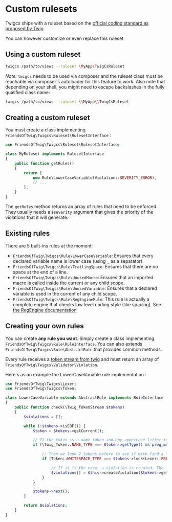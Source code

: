 # Custom rulesets

Twigcs ships with a ruleset based on the [official coding standard as proposed by Twig](http://twig.sensiolabs.org/doc/coding_standards.html).

You can however customize or even replace this ruleset.

## Using a custom ruleset

```bash
twigcs /path/to/views --ruleset \MyApp\TwigCsRuleset
```
*Note:* `twigcs` needs to be used via composer and the ruleset class must be reachable via composer's autoloader for this feature to work.
Also note that depending on your shell, you might need to escape backslashes in the fully qualified class name:

```bash
twigcs /path/to/views --ruleset \\MyApp\\TwigCsRuleset
```

## Creating a custom ruleset

You must create a class implementing `FriendsOfTwig\Twigcs\Ruleset\RulesetInterface` : 

```php
use FriendsOfTwig\Twigcs\Ruleset\RulesetInterface;

class MyRuleset implements RulesetInterface
{
    public function getRules()
    {
        return [
            new Rule\LowerCaseVariable(Violation::SEVERITY_ERROR),
            // ...
        ];
    }
}
```

The `getRules` method returns an array of rules that need to be enforced. They usually needs a `$severity` argument
that gives the priority of the violations that it will generate.

## Existing rules

There are 5 built-ins rules at the moment:

- `FriendsOfTwig\Twigcs\Rule\LowerCaseVariable`: Ensures that every declared variable name is lower case (using `_` as a separator).
- `FriendsOfTwig\Twigcs\Rule\TrailingSpace`: Ensures that there are no space at the end of a line.
- `FriendsOfTwig\Twigcs\Rule\UnusedMacro`: Ensures that an imported macro is called inside the current or any child scope.
- `FriendsOfTwig\Twigcs\Rule\UnusedVariable`: Ensures that a declared variable is used in the current of any child scope.
- `FriendsOfTwig\Twigcs\Rule\RegEngineRule`: This rule is actually a complete engine that checks low level coding style (like spacing). See [the RegEngine documentation](regengine.md)

## Creating your own rules

You can create **any rule you want**. Simply create a class implementing `FriendsOfTwig\Twigcs\Rule\RuleInterface`.
You can also extends `FriendsOfTwig\Twigcs\Rule\AbstractRule` that provides common methods.

Every rule receives a [token stream from twig](https://twig.symfony.com/doc/2.x/internals.html#the-lexer) and must return an array of `FriendsOfTwig\Twigcs\Validator\Violation`.

Here's as an example the LowerCaseVariable rule implementation :

```php
use FriendsOfTwig\Twigcs\Lexer;
use FriendsOfTwig\Twigcs\Token;

class LowerCaseVariable extends AbstractRule implements RuleInterface
{
    public function check(\Twig_TokenStream $tokens)
    {
        $violations = [];

        while (!$tokens->isEOF()) {
            $token = $tokens->getCurrent();

            // If the token is a name token and any uppercase letter is detected
            if (\Twig_Token::NAME_TYPE === $token->getType() && preg_match('/[A-Z]/', $token->getValue())) {

                // Then we look 2 tokens before to see if with find a "set" keyword, indicating it is a variable declaration
                if (Token::WHITESPACE_TYPE === $tokens->look(Lexer::PREVIOUS_TOKEN)->getType() && 'set' === $tokens->look(-2)->getValue()) {

                    // If it is the case, a violation is created. The line and column can be obtained from the token.
                    $violations[] = $this->createViolation($tokens->getSourceContext()->getPath(), $token->getLine(), $token->columnno, sprintf('The "%s" variable should be in lower case (use _ as a separator).', $token->getValue()));
                }
            }

            $tokens->next();
        }

        return $violations;
    }
}
```